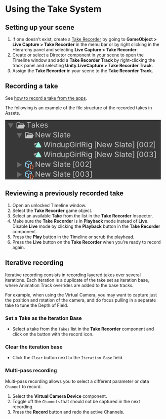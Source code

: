 # Using the Take System

## Setting up your scene

1. If one doesn't exist, create a [Take Recorder](ref-component-take-recorder.md) by going to **GameObject > Live Capture > Take Recorder** in the menu bar or by right clicking in the Hierarchy panel and selecting **Live Capture > Take Recorder**.
2. Create or select a Director component in your scene to open the Timeline window and add a **Take Recorder Track** by right-clicking the track panel and selecting **Unity.LiveCapture > Take Recorder Track**.
3. Assign the **Take Recorder** in your scene to the **Take Recorder Track**.

## Recording a take

See [how to record a take from the apps](take-system-recording.md).

The following is an example of the file structure of the recorded takes in Assets.

![Take Assets](images/take-system-assets.png)

## Reviewing a previously recorded take

1. Open an unlocked Timeline window.
2. Select the **Take Recorder** game object.
3. Select an available **Take** from the list in the **Take Recorder** Inspector.
4. Make sure the **Take Recorder** is in **Playback** mode instead of **Live**. Disable **Live** mode by clicking the **Playback** button in the **Take Recorder** component.
5. Press the **Play** button in the Timeline or scrub the playhead.
6. Press the **Live** button on the **Take Recorder** when you're ready to record again.

## Iterative recording

Iterative recording consists in recording layered takes over several iterations. Each iteration is a duplicate of the take set as iteration base, where Animation Track overrides are added to the base tracks.

For example, when using the Virtual Camera, you may want to capture just the position and rotation of the camera, and do focus pulling in a separate take to tune the Depth of Field.

### Set a Take as the Iteration Base

* Select a take from the `Takes` list in the **Take Recorder** component and click on the button with the record icon.

### Clear the iteration base

* Click the `Clear` button next to the `Iteration Base` field.

### Multi-pass recording

Multi-pass recording allows you to select a different parameter or data `Channel` to record.

1. Select the **Virtual Camera Device** component.
2. Toggle off the `Channels` that should not be captured in the next recording.
3. Press the **Record** button and redo the active Channels.
